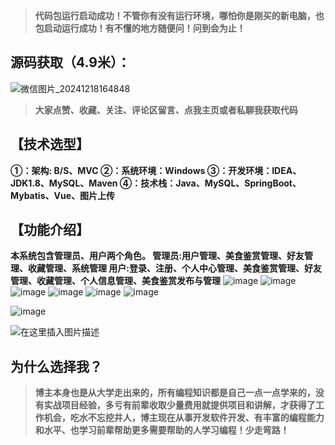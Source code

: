 > **代码包运行启动成功！不管你有没有运行环境，哪怕你是刚买的新电脑，也包启动运行成功！有不懂的地方随便问！问到会为止！**
## 源码获取（4.9米）：
![微信图片_20241218164848](https://github.com/user-attachments/assets/be5a6b93-2784-48dc-8db9-dc3cb0dcc537)

> **大家点赞、收藏、关注、评论区留言、点我主页或者私聊我获取代码**
## 【技术选型】
**①：架构: B/S、MVC
②：系统环境：Windows
③：开发环境：IDEA、JDK1.8、MySQL、Maven
④：技术栈：Java、MySQL、SpringBoot、Mybatis、Vue、图片上传**
## 【功能介绍】
**本系统包含管理员、用户两个角色。
管理员:用户管理、美食鉴赏管理、好友管理、收藏管理、系统管理
用户:登录、注册、个人中心管理、美食鉴赏管理、好友管理、收藏管理、个人信息管理、美食鉴赏发布与管理**
![image](https://github.com/user-attachments/assets/9091b8e8-e1f9-4006-94ab-ea2874b80bba)
![image](https://github.com/user-attachments/assets/40c6b8e9-f4b2-4a6b-8504-39d955d1f285)
![image](https://github.com/user-attachments/assets/3533383c-cdd5-426e-9f5d-de835e67a5b3)
![image](https://github.com/user-attachments/assets/47afbda0-c64a-4be2-ad6d-99f2e158d4d5)
![image](https://github.com/user-attachments/assets/f7f9c3d7-0a77-4642-86fb-acf5a8dac3c2)
![image](https://github.com/user-attachments/assets/6e86381b-de3b-4a3e-8c5c-1dd4e89ce31d)

![image](https://github.com/user-attachments/assets/947a1f94-d987-4c72-8576-26dd8210a410)

![在这里插入图片描述](https://i-blog.csdnimg.cn/direct/4269290041ae4c9a99b3121cbec1fee6.png)
## 为什么选择我？

> **博主本身也是从大学走出来的，所有编程知识都是自己一点一点学来的，没有实战项目经验，多亏有前辈收取少量费用就提供项目和讲解，才获得了工作机会，吃水不忘挖井人，博主现在从事开发软件开发、有丰富的编程能力和水平、也学习前辈帮助更多需要帮助的人学习编程！少走弯路！**


